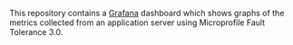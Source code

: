 This repository contains a [Grafana][grafana] dashboard which shows graphs of the metrics collected from an application server using Microprofile Fault Tolerance 3.0.

[grafana]: https://grafana.com/
